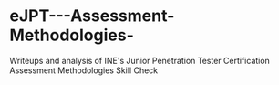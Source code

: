 # eJPT---Assessment-Methodologies-
Writeups and analysis of  INE's Junior Penetration Tester Certification Assessment Methodologies Skill Check
